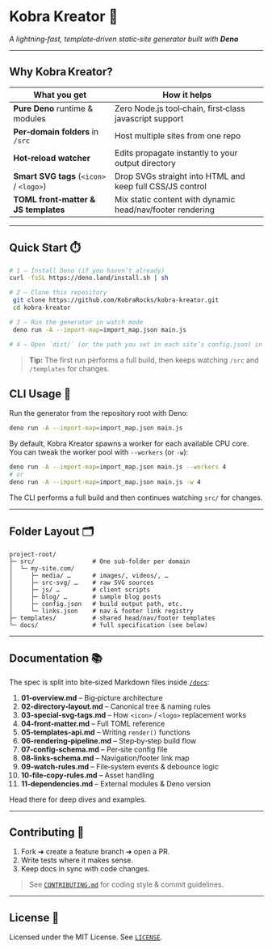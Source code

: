 # Kobra Kreator 🐍

*A lightning‑fast, template‑driven static‑site generator built with **Deno***

---

## Why Kobra Kreator?

| What you get                             | How it helps                                              |
| ---------------------------------------- | --------------------------------------------------------- |
| **Pure Deno** runtime & modules          | Zero Node.js tool‑chain, first‑class javascript support   |
| **Per‑domain folders** in `/src`         | Host multiple sites from one repo                         |
| **Hot‑reload watcher**                   | Edits propagate instantly to your output directory        |
| **Smart SVG tags** (`<icon>` / `<logo>`) | Drop SVGs straight into HTML and keep full CSS/JS control |
| **TOML front‑matter & JS templates**     | Mix static content with dynamic head/nav/footer rendering |

---

## Quick Start ⏱️

```bash
# 1 – Install Deno (if you haven’t already)
curl -fsSL https://deno.land/install.sh | sh

# 2 – Clone this repository
 git clone https://github.com/KobraRocks/kobra‑kreator.git
 cd kobra‑kreator

# 3 – Run the generator in watch mode
 deno run -A --import-map=import_map.json main.js

# 4 – Open `dist/` (or the path you set in each site’s config.json) in your browser
```

> **Tip:** The first run performs a full build, then keeps watching `/src` and `/templates` for changes.

## CLI Usage 🧰

Run the generator from the repository root with Deno:

```bash
deno run -A --import-map=import_map.json main.js
```

By default, Kobra Kreator spawns a worker for each available CPU core. You can tweak the worker pool with `--workers` (or `-w`):

```bash
deno run -A --import-map=import_map.json main.js --workers 4
# or
deno run -A --import-map=import_map.json main.js -w 4
```

The CLI performs a full build and then continues watching `src/` for changes.

---

## Folder Layout 🗂️

```
project-root/
├─ src/                # One sub‑folder per domain
│  └─ my-site.com/
│     ├─ media/ …      # images/, videos/, …
│     ├─ src-svg/ …    # raw SVG sources
│     ├─ js/ …         # client scripts
│     ├─ blog/ …       # sample blog posts
│     ├─ config.json   # build output path, etc.
│     └─ links.json    # nav & footer link registry
├─ templates/          # shared head/nav/footer templates
└─ docs/               # full specification (see below)
```

---

## Documentation 📚

The spec is split into bite‑sized Markdown files inside [`/docs`](docs/):

1. **01‑overview\.md** – Big‑picture architecture
2. **02‑directory‑layout.md** – Canonical tree & naming rules
3. **03‑special‑svg‑tags.md** – How `<icon>` / `<logo>` replacement works
4. **04‑front‑matter.md** – Full TOML reference
5. **05‑templates‑api.md** – Writing `render()` functions
6. **06‑rendering‑pipeline.md** – Step‑by‑step build flow
7. **07‑config‑schema.md** – Per‑site config file
8. **08‑links‑schema.md** – Navigation/footer link map
9. **09‑watch‑rules.md** – File‑system events & debounce logic
10. **10‑file‑copy‑rules.md** – Asset handling
11. **11‑dependencies.md** – External modules & Deno version

Head there for deep dives and examples.

---

## Contributing 🤝

1. Fork ➜ create a feature branch ➜ open a PR.
2. Write tests where it makes sense.
3. Keep docs in sync with code changes.

> See [`CONTRIBUTING.md`](CONTRIBUTING.md) for coding style & commit guidelines.

---

## License 📝

Licensed under the MIT License. See [`LICENSE`](LICENSE).

